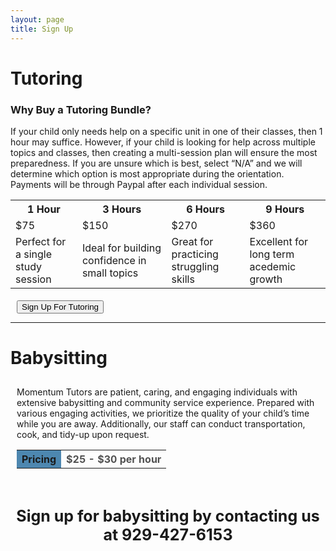 ```yaml
---
layout: page
title: Sign Up
---
```


<link href="poole.css" rel="stylesheet">

# Tutoring

### Why Buy a Tutoring Bundle?

If your child only needs help on a specific unit in one of their classes, then 1 hour may suffice. However, if your child is looking for help across multiple topics and classes,  then creating a multi-session plan will ensure the most preparedness. If you are unsure which is best, select “N/A” and we will determine which option is most appropriate during the orientation. Payments will be through Paypal after each individual session.

<!-- <table>
  <tr>
    <th>Hours</th>
    <th>Price (USD)</th>
  </tr>
  <tr>
    <td>1</td>
    <td>$75</td>
  </tr>
  <tr>
    <td>3</td>
    <td>$150</td>
  </tr>
  <tr>
    <td>6</td>
    <td>$270</td>
  </tr>
  <tr>
    <td>9</td>
    <td>$360</td>
  </tr>
</table> -->

<table id="table">
    <tr>
      <th id="item1">1 Hour</th>
      <th id="item2">3 Hours</th>
      <th id="item3">6 Hours</th>
      <th id="item4">9 Hours</th>
    </tr>
    <tr id="prices">
      <td>$75</td>
      <td>$150</td>
      <td>$270</td>
      <td>$360</td>
    </tr>
    <tr>
        <td>Perfect for a single study session</td>
        <td>Ideal for building confidence in small topics</td>
        <td>Great for practicing struggling skills</td>
        <td>Excellent for long term acedemic growth</td>
      </tr>
    </table>
  
  <a href="https://docs.google.com/forms/d/e/1FAIpQLSeKHqGWe4AiLWa4KdsfEiu9ptCPTxXY7CJrZ4IKJl1lW8DWjA/viewform?usp=sharing" style="font-family: 'Trebuchet MS', sans-serif; font-size: 20px; padding-left: 10px; margin-bottom:75px"><button id = "button">Sign Up For Tutoring</button></a>
<hr>

# Babysitting

<p style="padding: 10px;">
        Momentum Tutors are patient, caring, and engaging individuals with extensive babysitting and community service experience. Prepared with various engaging activities, we prioritize the quality of your child’s time while you are away. Additionally, our staff can conduct transportation, cook, and tidy-up upon request.
        <table id="table">
            <tr>
              <th style="background-color:#4d87b0">Pricing</th>
              <th id="item5" style="color:#515151;">$25 - $30 per hour</th>
            </tr>
        </table>
    </p>

<h1 style="text-align:center; font-size: 25px;">Sign up for babysitting by contacting us at 929-427-6153</h1>